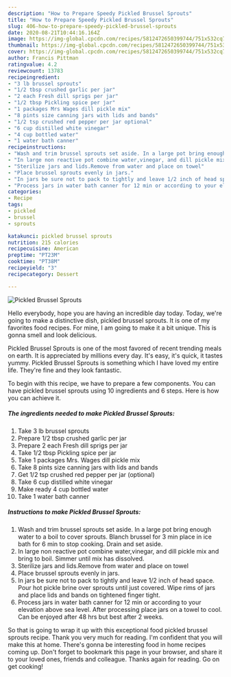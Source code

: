 ```yaml
---
description: "How to Prepare Speedy Pickled Brussel Sprouts"
title: "How to Prepare Speedy Pickled Brussel Sprouts"
slug: 406-how-to-prepare-speedy-pickled-brussel-sprouts
date: 2020-08-21T10:44:16.164Z
image: https://img-global.cpcdn.com/recipes/5812472650399744/751x532cq70/pickled-brussel-sprouts-recipe-main-photo.jpg
thumbnail: https://img-global.cpcdn.com/recipes/5812472650399744/751x532cq70/pickled-brussel-sprouts-recipe-main-photo.jpg
cover: https://img-global.cpcdn.com/recipes/5812472650399744/751x532cq70/pickled-brussel-sprouts-recipe-main-photo.jpg
author: Francis Pittman
ratingvalue: 4.2
reviewcount: 13783
recipeingredient:
- "3 lb brussel sprouts"
- "1/2 tbsp crushed garlic per jar"
- "2 each Fresh dill sprigs per jar"
- "1/2 tbsp Pickling spice per jar"
- "1 packages Mrs Wages dill pickle mix"
- "8 pints size canning jars with lids and bands"
- "1/2 tsp crushed red pepper per jar optional"
- "6 cup distilled white vinegar"
- "4 cup bottled water"
- "1 water bath canner"
recipeinstructions:
- "Wash and trim brussel sprouts set aside. In a large pot bring enough water to a boil to cover sprouts. Blanch brussel for 3 min place in ice bath for 6 min to stop cooking. Drain and set aside."
- "In large non reactive pot combine water,vinegar, and dill pickle mix and bring to boil. Simmer until mix has dissolved."
- "Sterilize jars and lids.Remove from water and place on towel"
- "Place brussel sprouts evenly in jars."
- "In jars be sure not to pack to tightly and leave 1/2 inch of head space. Pour hot pickle brine over sprouts until just covered. Wipe rims of jars and place lids and bands on tightened finger tight."
- "Process jars in water bath canner for 12 min or according to your elevation above sea level. After processing place jars on a towel to cool. Can be enjoyed after 48 hrs but best after 2 weeks."
categories:
- Recipe
tags:
- pickled
- brussel
- sprouts

katakunci: pickled brussel sprouts 
nutrition: 215 calories
recipecuisine: American
preptime: "PT23M"
cooktime: "PT38M"
recipeyield: "3"
recipecategory: Dessert

---
```



![Pickled Brussel Sprouts](https://img-global.cpcdn.com/recipes/5812472650399744/751x532cq70/pickled-brussel-sprouts-recipe-main-photo.jpg)

Hello everybody, hope you are having an incredible day today. Today, we're going to make a distinctive dish, pickled brussel sprouts. It is one of my favorites food recipes. For mine, I am going to make it a bit unique. This is gonna smell and look delicious.

Pickled Brussel Sprouts is one of the most favored of recent trending meals on earth. It is appreciated by millions every day. It's easy, it's quick, it tastes yummy. Pickled Brussel Sprouts is something which I have loved my entire life. They're fine and they look fantastic.




To begin with this recipe, we have to prepare a few components. You can have pickled brussel sprouts using 10 ingredients and 6 steps. Here is how you can achieve it.

<!--inarticleads1-->

##### The ingredients needed to make Pickled Brussel Sprouts:

1. Take 3 lb brussel sprouts
1. Prepare 1/2 tbsp crushed garlic per jar
1. Prepare 2 each Fresh dill sprigs per jar
1. Take 1/2 tbsp Pickling spice per jar
1. Take 1 packages Mrs. Wages dill pickle mix
1. Take 8 pints size canning jars with lids and bands
1. Get 1/2 tsp crushed red pepper per jar (optional)
1. Take 6 cup distilled white vinegar
1. Make ready 4 cup bottled water
1. Take 1 water bath canner




<!--inarticleads2-->

##### Instructions to make Pickled Brussel Sprouts:

1. Wash and trim brussel sprouts set aside. In a large pot bring enough water to a boil to cover sprouts. Blanch brussel for 3 min place in ice bath for 6 min to stop cooking. Drain and set aside.
1. In large non reactive pot combine water,vinegar, and dill pickle mix and bring to boil. Simmer until mix has dissolved.
1. Sterilize jars and lids.Remove from water and place on towel
1. Place brussel sprouts evenly in jars.
1. In jars be sure not to pack to tightly and leave 1/2 inch of head space. Pour hot pickle brine over sprouts until just covered. Wipe rims of jars and place lids and bands on tightened finger tight.
1. Process jars in water bath canner for 12 min or according to your elevation above sea level. After processing place jars on a towel to cool. Can be enjoyed after 48 hrs but best after 2 weeks.




So that is going to wrap it up with this exceptional food pickled brussel sprouts recipe. Thank you very much for reading. I'm confident that you will make this at home. There's gonna be interesting food in home recipes coming up. Don't forget to bookmark this page in your browser, and share it to your loved ones, friends and colleague. Thanks again for reading. Go on get cooking!
